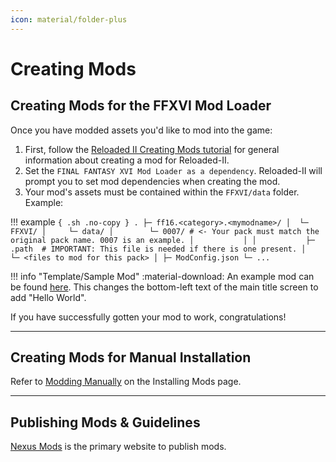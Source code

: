 ```yaml
---
icon: material/folder-plus
---
```


# Creating Mods

## Creating Mods for the FFXVI Mod Loader

Once you have modded assets you'd like to mod into the game:

1. First, follow the [Reloaded II Creating Mods tutorial](https://reloaded-project.github.io/Reloaded-II/CreatingMods/) for general information about creating a mod for Reloaded-II.
2. Set the `FINAL FANTASY XVI Mod Loader as a dependency`. Reloaded-II will prompt you to set mod dependencies when creating the mod.
3. Your mod's assets must be contained within the `FFXVI/data` folder. Example:

!!! example
    ```{ .sh .no-copy }
    .
    ├─ ff16.<category>.<mymodname>/
    │  └─ FFXVI/
    │     └─ data/
    │        └─ 0007/ # <- Your pack must match the original pack name. 0007 is an example.
    │           │
    │           ├─ .path  # IMPORTANT: This file is needed if there is one present.
    │           └─ <files to mod for this pack>
    │
    ├─ ModConfig.json
    └─ ...
    ```

!!! info "Template/Sample Mod"
    :material-download: An example mod can be found [here](https://github.com/Nenkai/ff16.utility.modloader/releases/download/1.0.1/ff16.template.helloworld.zip). This changes the bottom-left text of the main title screen to add "Hello World".

If you have successfully gotten your mod to work, congratulations!

---

## Creating Mods for Manual Installation

Refer to [Modding Manually](./installing_mods.md#modding-manually) on the Installing Mods page.

---

## Publishing Mods & Guidelines

[Nexus Mods](https://www.nexusmods.com/finalfantasy16/mods/) is the primary website to publish mods.